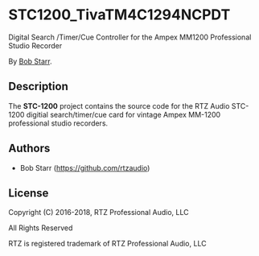 # STC1200_TivaTM4C1294NCPDT
Digital Search /Timer/Cue Controller for the Ampex MM1200 Professional Studio Recorder

By [Bob Starr](http://www.rtzaudio.com).

## Description
The **STC-1200** project contains the source code for the RTZ Audio STC-1200 
digitial search/timer/cue card for vintage Ampex MM-1200 professional studio
recorders.

## Authors

* Bob Starr (https://github.com/rtzaudio)


## License

Copyright (C) 2016-2018, RTZ Professional Audio, LLC

All Rights Reserved

RTZ is registered trademark of RTZ Professional Audio, LLC

 